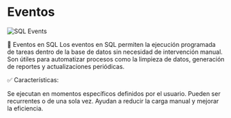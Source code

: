  # Eventos
 ![SQL Events](https://img.shields.io/badge/SQL-Events-blue?logo=sqlite)

📅 Eventos en SQL
Los eventos en SQL permiten la ejecución programada de tareas dentro de la base de datos sin necesidad de intervención manual. Son útiles para automatizar procesos como la limpieza de datos, generación de reportes y actualizaciones periódicas.

✅ Características:

Se ejecutan en momentos específicos definidos por el usuario.
Pueden ser recurrentes o de una sola vez.
Ayudan a reducir la carga manual y mejorar la eficiencia.